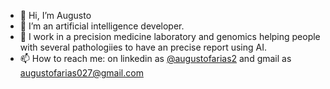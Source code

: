 - 👋 Hi, I’m Augusto
- 👀 I’m an artificial intelligence developer.
- 💞️ I work in a precision medicine laboratory and genomics helping people with several pathologiies to have an precise report using AI.
- 📫 How to reach me: on linkedin as [@augustofarias2](https://www.linkedin.com/in/augustofarias2/) and gmail as [augustofarias027@gmail.com](augustofarias027@gmail.com)

<!---
augustofarias2/augustofarias2 is a ✨ special ✨ repository because its `README.md` (this file) appears on your GitHub profile.
You can click the Preview link to take a look at your changes.
--->
